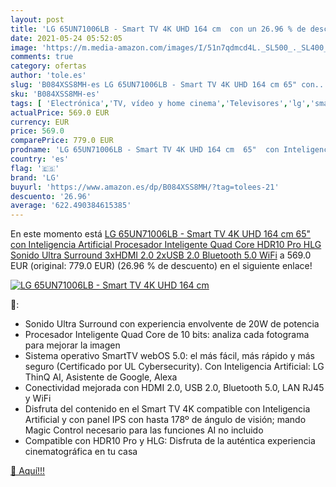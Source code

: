 ```yaml
---
layout: post
title: 'LG 65UN71006LB - Smart TV 4K UHD 164 cm  con un 26.96 % de descuento'
date: 2021-05-24 05:52:05
image: 'https://m.media-amazon.com/images/I/51n7qdmcd4L._SL500_._SL400_.jpg'
comments: true
category: ofertas
author: 'tole.es'
slug: 'B084XSS8MH-es LG 65UN71006LB - Smart TV 4K UHD 164 cm 65" con...'
sku: 'B084XSS8MH-es'
tags: [ 'Electrónica','TV, vídeo y home cinema','Televisores','lg','smart','tv', ]
actualPrice: 569.0 EUR
currency: EUR
price: 569.0
comparePrice: 779.0 EUR
prodname: 'LG 65UN71006LB - Smart TV 4K UHD 164 cm  65"  con Inteligencia Artificial  Procesador Inteligente Quad Core  HDR10 Pro  HLG  Sonido Ultra Surround  3xHDMI 2.0  2xUSB 2.0  Bluetooth 5.0  WiFi'
country: 'es'
flag: '🇪🇸'
brand: 'LG'
buyurl: 'https://www.amazon.es/dp/B084XSS8MH/?tag=tolees-21'
descuento: '26.96'
average: '622.490384615385'
---
```


En este momento está [LG 65UN71006LB - Smart TV 4K UHD 164 cm  65"  con Inteligencia Artificial  Procesador Inteligente Quad Core  HDR10 Pro  HLG  Sonido Ultra Surround  3xHDMI 2.0  2xUSB 2.0  Bluetooth 5.0  WiFi](https://www.amazon.es/dp/B084XSS8MH/?tag=tolees-21) a 569.0 EUR (original: 779.0 EUR) (26.96 %  de descuento) en el siguiente enlace!

[![LG 65UN71006LB - Smart TV 4K UHD 164 cm ](https://m.media-amazon.com/images/I/51n7qdmcd4L._SL500_._SL400_.jpg)](https://www.amazon.es/dp/B084XSS8MH/?tag=tolees-21)

🔎:

- Sonido Ultra Surround con experiencia envolvente de 20W de potencia
- Procesador Inteligente Quad Core de 10 bits: analiza cada fotograma para mejorar la imagen
- Sistema operativo SmartTV webOS 5.0: el más fácil, más rápido y más seguro (Certificado por UL Cybersecurity). Con Inteligencia Artificial: LG ThinQ AI, Asistente de Google, Alexa
- Conectividad mejorada con HDMI 2.0, USB 2.0, Bluetooth 5.0, LAN RJ45 y WiFi
- Disfruta del contenido en el Smart TV 4K compatible con Inteligencia Artificial y con panel IPS con hasta 178º de ángulo de visión; mando Magic Control necesario para las funciones AI no incluido
- Compatible con HDR10 Pro y HLG: Disfruta de la auténtica experiencia cinematográfica en tu casa

[🛒 Aquí!!!](https://www.amazon.es/dp/B084XSS8MH/?tag=tolees-21)
